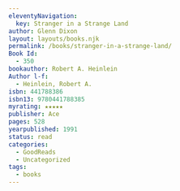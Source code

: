 ```yaml
---
eleventyNavigation:
  key: Stranger in a Strange Land
author: Glenn Dixon
layout: layouts/books.njk
permalink: /books/stranger-in-a-strange-land/
Book Id:
  - 350
bookauthor: Robert A. Heinlein
Author l-f:
  - Heinlein, Robert A.
isbn: 441788386
isbn13: 9780441788385
myrating: ★★★★★
publisher: Ace
pages: 528
yearpublished: 1991
status: read
categories:
  - GoodReads
  - Uncategorized
tags:
  - books
---
```

